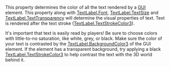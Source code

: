 This property determines the color of all the text rendered by a [GUI](https://developer.roblox.com/api-reference/class/TextLabel) element. This property along with [TextLabel.Font](https://developer.roblox.com/api-reference/property/TextLabel/Font), [TextLabel.TextSize](https://developer.roblox.com/api-reference/property/TextLabel/TextSize) and [TextLabel.TextTransparency](https://developer.roblox.com/api-reference/property/TextLabel/TextTransparency) will determine the visual properties of text. Text is rendered after the text stroke ([TextLabel.TextStrokeColor3](https://developer.roblox.com/api-reference/property/TextLabel/TextStrokeColor3)).

It's important that text is easily read by players! Be sure to choose colors with little-to-no saturation, like white, grey, or black. Make sure the color of your text is contrasted by the [TextLabel.BackgroundColor3](https://developer.roblox.com/search#stq=BackgroundColor3) of the GUI element. If the element has a transparent background, try applying a black [TextLabel.TextStrokeColor3](https://developer.roblox.com/api-reference/property/TextLabel/TextStrokeColor3) to help contrast the text with the 3D world behind it.